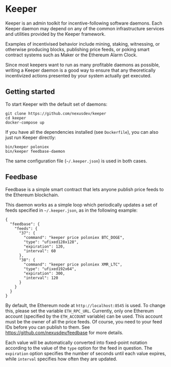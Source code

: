 Keeper
======

Keeper is an admin toolkit for incentive-following software daemons.
Each Keeper daemon may depend on any of the common infrastructure
services and utilities provided by the Keeper framework.

Examples of incentivised behavior include mining, staking, witnessing,
or otherwise producing blocks, publishing price feeds, or poking smart
contract systems such as Maker or the Ethereum Alarm Clock.

Since most keepers want to run as many profitable daemons as possible,
writing a Keeper daemon is a good way to ensure that any theoretically
incentivized actions presented by your system actually get executed.


Getting started
---------------

To start Keeper with the default set of daemons:

    git clone https://github.com/nexusdev/keeper
    cd keeper
    docker-compose up

If you have all the dependencies installed (see `Dockerfile`), you can
also just run Keeper directly:

    bin/keeper poloniex
    bin/keeper feedbase-daemon

The same configuration file (`~/.keeper.json`) is used in both cases.


Feedbase
--------

Feedbase is a simple smart contract that lets anyone publish price
feeds to the Ethereum blockchain.

This daemon works as a simple loop which periodically updates a set of
feeds specified in `~/.keeper.json`, as in the following example:

    {
      "feedbase": {
        "feeds": {
          "37": {
            "command": "keeper price poloniex BTC_DOGE",
            "type": "ufixed128x128",
            "expiration": 120,
            "interval": 60
          },
          "38": {
            "command": "keeper price poloniex XMR_LTC",
            "type": "ufixed192x64",
            "expiration": 300,
            "interval": 120
          }
        }
      }
    }

By default, the Ethereum node at `http://localhost:8545` is used.
To change this, please set the variable `ETH_RPC_URL`.  Currently,
only one Ethereum account (specified by the `ETH_ACCOUNT` variable)
can be used.  This account must be the owner of all the price feeds.
Of course, you need to your feed IDs before you can publish to them.
See <https://github.com/nexusdev/feedbase> for more details.

Each value will be automatically converted into fixed-point notation
according to the value of the `type` option for the feed in question.
The `expiration` option specifies the number of seconds until each
value expires, while `interval` specifies how often they are updated.
